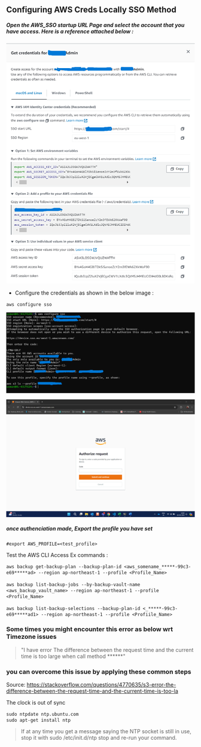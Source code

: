 ## Configuring AWS Creds Locally SSO Method
#####  Open the AWS_SSO startup URL Page and select the account that you have access. Here is a reference attached below : 

![Get_URL_From_AWS_SSO_Startup_Page](reference_images/Get_URL_From_AWS_SSO_Startup_Page.png)


- Configure the credentials as shown in the below image :
```
aws configure sso
```

![Configure_AWS_CLI_SSO](reference_images/Configure_AWS_CLI_SSO.png)


![Code_Entry_From_CLI_in_AWS_Authentication_Console](reference_images/Code_Entry_From_CLI_in_AWS_Authentication_Console.png)

##### once authenciation made, Export the profile you have set
```
#export AWS_PROFILE=<test_profile>
```
Test the AWS CLI Access
Ex commands :
```
aws backup get-backup-plan --backup-plan-id <aws_somename_*****-99c3-e69*****ad> --region ap-northeast-1 --profile <Profile_Name>

aws backup list-backup-jobs --by-backup-vault-name <aws_backup_vault_name> --region ap-northeast-1 --profile <Profile_Name>

aws backup list-backup-selections --backup-plan-id <_*****-99c3-e69*****ad1> --region ap-northeast-1 --profile <Profiile_Name>

```
### Some times you might encounter this error as below wrt Timezone issues
> "I have error The difference between the request time and the current time is too large when call method ******"

### you can overcome this issue by applying these common steps

Source: https://stackoverflow.com/questions/4770635/s3-error-the-difference-between-the-request-time-and-the-current-time-is-too-la

The clock is out of sync
```
sudo ntpdate ntp.ubuntu.com
sudo apt-get install ntp
```
>If at any time you get a message saying the NTP socket is still in use, stop it with sudo /etc/init.d/ntp stop and re-run your command.
